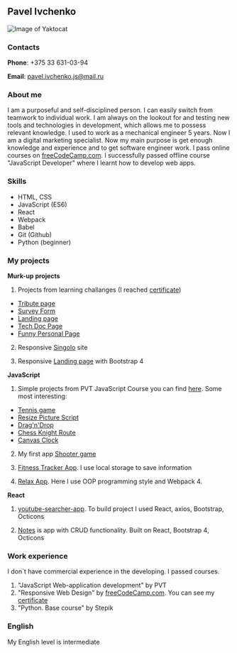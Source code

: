 ## Pavel Ivchenko

![Image of Yaktocat](https://scontent-lga3-2.cdninstagram.com/v/t51.2885-19/s150x150/103940311_263313318207800_3037411755030529369_n.jpg?_nc_ht=scontent-lga3-2.cdninstagram.com&amp;_nc_ohc=PhM4r7nnGqkAX-04GGx&amp;oh=e8d5c371703a496829248b7cc95548b6&amp;oe=5F8963AF)

### Contacts
**Phone**: +375 33 631-03-94

**Email**: pavel.ivchenko.js@mail.ru

### About me
I am a purposeful and self-disciplined person. I can easily switch from teamwork to individual work. I am always on the lookout for and testing new tools
and technologies in development, which allows me to possess relevant knowledge.
I used to work as a mechanical engineer 5 years. Now I am a digital marketing specialist.
Now my main purpose is get enough knowledge and experience and  to get software engineer work. I pass online courses on [freeCodeCamp.com](https://www.freecodecamp.org/).
I successfully passed offline course "JavaScript Developer" where I learnt how to develop web apps.

### Skills

* HTML, CSS
* JavaScript (ES6)
* React
* Webpack
* Babel
* Git (Github)
* Python (beginner)

### My projects

**Murk-up projects**

1) Projects from learning challanges (I reached [certificate](https://www.freecodecamp.org/certification/ieopvl/responsive-web-design))
* [Tribute page](https://codepen.io/ieopvl/full/WNQxWMX)
* [Survey Form](https://codepen.io/ieopvl/full/dyYpJBY)
* [Landing page](https://codepen.io/ieopvl/full/MWaJdYO)
* [Tech Doc Page](https://codepen.io/ieopvl/full/RwWZZzM)
* [Funny Personal Page](https://codepen.io/ieopvl/full/gOaGgbV)
    

2) Responsive [Singolo](https://ieopvl.github.io/projects/singolo_web_page/) site

3) Responsive [Landing page](https://ieopvl.github.io/projects/bootstrap-landing-page/) with Bootstrap 4

**JavaScript**

1) Simple projects from PVT JavaScript Course you can find [here](https://github.com/ieopvl/pvt_fd2).
Some most interesting:
* [Tennis game](https://ieopvl.github.io/pvt_fd2/tennis/)
* [Resize Picture Script](https://ieopvl.github.io/pvt_fd2/resize_pic/)
* [Drag'n'Drop](https://ieopvl.github.io/pvt_fd2/drag_n_drop/)
* [Chess Knight Route](https://ieopvl.github.io/pvt_fd2/chess_knight_route/)
* [Canvas Clock](https://ieopvl.github.io/pvt_fd2/clock_canvas/)
    
2) My first app [Shooter game](https://ieopvl.github.io/projects/shooter_game/)

3) [Fitness Tracker App](https://ieopvl.github.io/projects/workout_app/). I use local storage to save information

4) [Relax App](https://ieopvl.github.io/projects/relax_app/). Here I use OOP programming style and Webpack 4.

**React**

1) [youtube-searcher-app](https://ieopvl.github.io/youtube-api/). 
To build project I used React, axios, Bootstrap, Octicons

2) [Notes](https://ieopvl.github.io/notes-app/) is app with CRUD functionality.
Built on React, Bootstrap 4, Octicons

### Work experience

I don`t have commercial experience in the developing. I passed courses.

1. "JavaScript Web-application development" by PVT
2. "Responsive Web Design" by [freeCodeCamp.com](https://www.freecodecamp.org/). You can see my [certificate](https://www.freecodecamp.org/certification/ieopvl/responsive-web-design)
3. "Python. Base course" by Stepik

### English

My English level is intermediate
